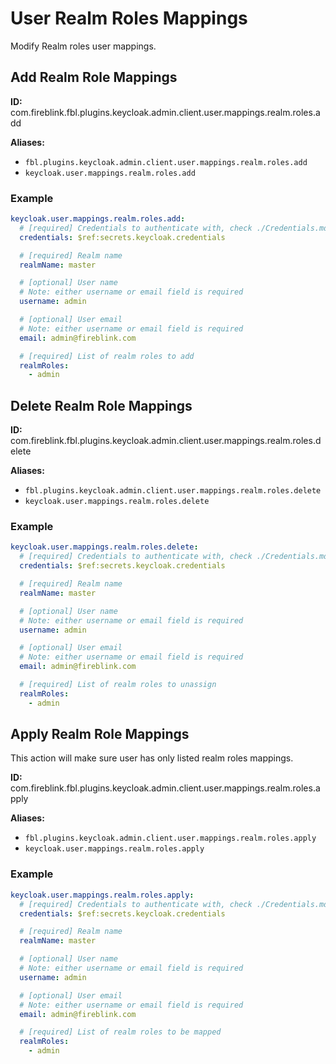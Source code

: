 # User Realm Roles Mappings

Modify Realm roles user mappings.

## Add Realm Role Mappings

**ID:** com.fireblink.fbl.plugins.keycloak.admin.client.user.mappings.realm.roles.add

**Aliases:**

- `fbl.plugins.keycloak.admin.client.user.mappings.realm.roles.add`
- `keycloak.user.mappings.realm.roles.add`

### Example

```yaml
keycloak.user.mappings.realm.roles.add:
  # [required] Credentials to authenticate with, check ./Credentials.md for more information
  credentials: $ref:secrets.keycloak.credentials

  # [required] Realm name
  realmName: master

  # [optional] User name
  # Note: either username or email field is required
  username: admin

  # [optional] User email
  # Note: either username or email field is required
  email: admin@fireblink.com

  # [required] List of realm roles to add
  realmRoles:
    - admin
```

## Delete Realm Role Mappings

**ID:** com.fireblink.fbl.plugins.keycloak.admin.client.user.mappings.realm.roles.delete

**Aliases:**

- `fbl.plugins.keycloak.admin.client.user.mappings.realm.roles.delete`
- `keycloak.user.mappings.realm.roles.delete`

### Example

```yaml
keycloak.user.mappings.realm.roles.delete:
  # [required] Credentials to authenticate with, check ./Credentials.md for more information
  credentials: $ref:secrets.keycloak.credentials

  # [required] Realm name
  realmName: master

  # [optional] User name
  # Note: either username or email field is required
  username: admin

  # [optional] User email
  # Note: either username or email field is required
  email: admin@fireblink.com

  # [required] List of realm roles to unassign
  realmRoles:
    - admin
```

## Apply Realm Role Mappings

This action will make sure user has only listed realm roles mappings.

**ID:** com.fireblink.fbl.plugins.keycloak.admin.client.user.mappings.realm.roles.apply

**Aliases:**

- `fbl.plugins.keycloak.admin.client.user.mappings.realm.roles.apply`
- `keycloak.user.mappings.realm.roles.apply`

### Example

```yaml
keycloak.user.mappings.realm.roles.apply:
  # [required] Credentials to authenticate with, check ./Credentials.md for more information
  credentials: $ref:secrets.keycloak.credentials

  # [required] Realm name
  realmName: master

  # [optional] User name
  # Note: either username or email field is required
  username: admin

  # [optional] User email
  # Note: either username or email field is required
  email: admin@fireblink.com

  # [required] List of realm roles to be mapped
  realmRoles:
    - admin
```
